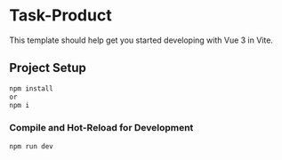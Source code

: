 # Task-Product

This template should help get you started developing with Vue 3 in Vite.

## Project Setup

```sh
npm install
or
npm i
```

### Compile and Hot-Reload for Development

```sh
npm run dev
```